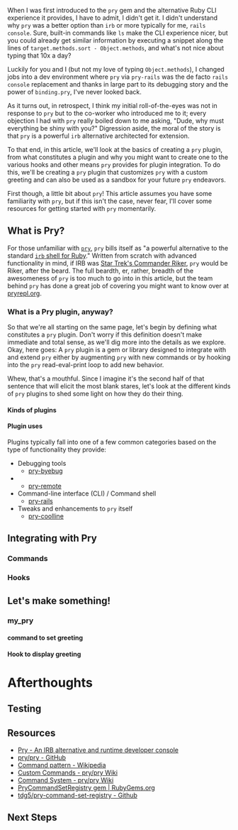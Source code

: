 When I was first introduced to the `pry` gem and the alternative Ruby CLI
experience it provides, I have to admit, I didn't get it. I didn't understand
why `pry` was a better option than `irb` or more typically for me, `rails
console`. Sure, built-in commands like `ls` make the CLI experience nicer, but
you could already get similar information by executing a snippet along the lines
of `target.methods.sort - Object.methods`, and what's not nice about typing that
10x a day?

Luckily for you and I (but not my love of typing `Object.methods`), I changed
jobs into a dev environment where `pry` via `pry-rails` was the de facto `rails
console` replacement and thanks in large part to its debugging story and the
power of `binding.pry`, I've never looked back.

As it turns out, in retrospect, I think my initial roll-of-the-eyes was not in
response to `pry` but to the co-worker who introduced me to it; every objection
I had with `pry` really boiled down to me asking, "Dude, why must everything be
shiny with you?" Digression aside, the moral of the story is that `pry` is a
powerful `irb` alternative architected for extension.

To that end, in this article, we'll look at the basics of creating a `pry`
plugin, from what constitutes a plugin and why you might want to create one to
the various hooks and other means `pry` provides for plugin integration. To do
this, we'll be creating a `pry` plugin that customizes `pry` with a custom
greeting and can also be used as a sandbox for your future `pry` endeavors.

First though, a little bit about `pry`! This article assumes you have some
familiarity with `pry`, but if this isn't the case, never fear, I'll cover some
resources for getting started with `pry` momentarily.

## What is Pry?

For those unfamiliar with [`pry`](https://rubygems.org/gems/pry), `pry` bills
itself as "a powerful alternative to the standard [`irb` shell for
Ruby](https://en.wikipedia.org/wiki/Interactive_Ruby_Shell)." Written from
scratch with advanced functionality in mind, if IRB was [Star Trek's Commander
Riker](https://en.wikipedia.org/wiki/William_Riker), `pry` would be Riker, after
the beard. The full beardth, er, rather, breadth of the awesomeness of `pry` is
too much to go into in this article, but the team behind `pry` has done a great
job of covering you might want to know over at
[pryrepl.org](http://pryrepl.org/).

### What is a Pry plugin, anyway?

So that we're all starting on the same page, let's begin by defining what
constitutes a `pry` plugin. Don't worry if this definition doesn't make
immediate and total sense, as we'll dig more into the details as we explore.
Okay, here goes: A `pry` plugin is a gem or library designed to integrate with
and extend `pry` either by augmenting `pry` with new commands or by hooking into
the `pry` read-eval-print loop to add new behavior.

Whew, that's a mouthful. Since I imagine it's the second half of that sentence
that will elicit the most blank stares, let's look at the different kinds of
`pry` plugins to shed some light on how they do their thing.

#### Kinds of plugins

#### Plugin uses
Plugins typically fall into one of a few common categories based on the type of
functionality they provide:
  - Debugging tools
    - [pry-byebug](https://github.com/deivid-rodriguez/pry-byebug)
  - - [pry-remote](https://github.com/mon-ouie/pry-remote)
  - Command-line interface (CLI) / Command shell
    - [pry-rails](https://github.com/rweng/pry-rails)
  - Tweaks and enhancements to `pry` itself
    - [pry-coolline](https://github.com/pry/pry-coolline)
## Integrating with Pry
### Commands
### Hooks
## Let's make something!
### my_pry
#### command to set greeting
#### Hook to display greeting

# Afterthoughts
## Testing
## Resources
- [Pry - An IRB alternative and runtime developer console](http://pryrepl.org/)
- [pry/pry - GitHub](https://github.com/pry/pry)
- [Command pattern - Wikipedia](https://en.wikipedia.org/wiki/Command_pattern)
- [Custom Commands - pry/pry Wiki](https://github.com/pry/pry/wiki/Custom-commands)
- [Command System - pry/pry Wiki](https://github.com/pry/pry/wiki/Command-system)
- [PryCommandSetRegistry gem | RubyGems.org](https://rubygems.org/gems/pry-command-set-registry)
- [tdg5/pry-command-set-registry - Github](https://github.com/tdg5/pry-command-set-registry)
## Next Steps


